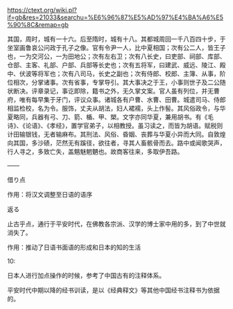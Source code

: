 https://ctext.org/wiki.pl?if=gb&res=21033&searchu=%E6%96%87%E5%AD%97%E4%BA%A6%E5%90%8C&remap=gb


其国，周时，城有一十六。后至隋时，城有十八。其都城周回一千八百四十步，于坐室画鲁哀公问政于孔子之像。官有令尹一人，比中夏相国；次有公二人，皆王子也，一为交河公，一为田地公；次有左右卫；次有八长史，曰吏部、祠部、库部、仓部、主客、礼部、户部、兵部等长史也；次有五将军，曰建武、威远、陵江、殿中、伏波等将军也；次有八司马，长史之副也；次有侍郎、校郎、主簿、从事，阶位相次，分掌诸事。次有省事，专掌导引。其大事决之于王，小事则世子及二公随状断决。评章录记，事讫即除，籍书之外，无久掌文案。官人虽有列位，并无曹府，唯有每早集于牙门，评议众事。诸城各有户曹、水曹、田曹。城遣司马、侍郎相监检校，名为令。服饰，丈夫从胡法，妇人裙襦，头上作髻。其风俗政令，与华夏略同，兵器有弓、刀、箭、楯、甲、槊。文字亦同华夏，兼用胡书。有《毛诗》、《论语》、《孝经》，置学官弟子，以相教授。虽习读之，而皆为胡语。赋税则计田输银钱，无者输麻布。其刑法、风俗、昏姻、丧葬与华夏小异而大同。自敦煌向其国，多沙碛，茫然无有蹊径，欲往者，寻其人畜骸骨而去。路中或闻歌哭声，行人寻之，多致亡失，盖魑魅魍魉也。故商客往来，多取伊吾路。

——


借り点

作用：将汉文调整至日语的语序　

返る

止古乎点，通行于平安时代，在佛教各宗派、汉学的博士家中用的多，到了中世就消失了。

作用：推动了日语书面语的形成和日本的知的生活

10:

日本人进行加点操作的时候，参考了中国古有的注释体系。

平安时代中期以降的经书训读，是以《经典释文》等其他中国经书注释书为依据的。




